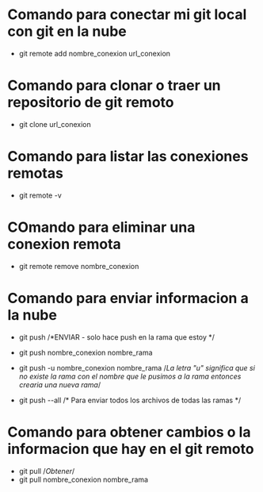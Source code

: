 # Comando para conectar mi git local con git en la nube

- git remote add nombre_conexion url_conexion

# Comando para clonar o traer un repositorio de git remoto 

- git clone url_conexion

# Comando para listar las conexiones remotas 

- git remote -v

# COmando para eliminar una conexion remota 

- git remote remove nombre_conexion 

# Comando para enviar informacion a la nube 

- git push /*ENVIAR - solo hace push en la rama que estoy */

- git push nombre_conexion nombre_rama 

- git push -u nombre_conexion nombre_rama /*La letra "u" significa que si no existe la rama con el nombre que le pusimos a la rama entonces crearia una nueva rama*/

- git push --all /* Para enviar todos los archivos de todas las ramas */


# Comando para obtener cambios o la informacion que hay en el git remoto

- git pull /*Obtener*/
- git pull nombre_conexion nombre_rama 

